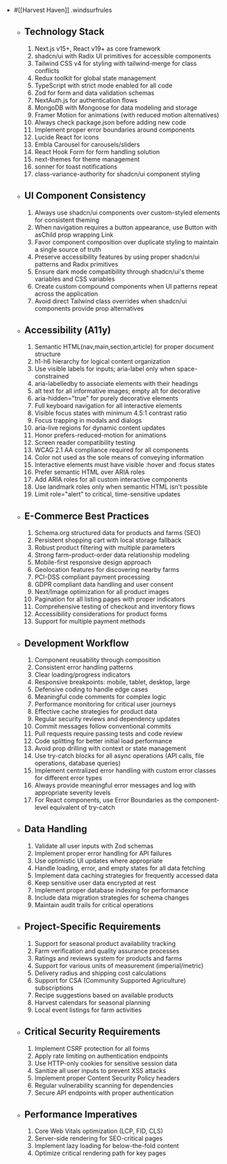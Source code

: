 - #[[Harvest Haven]] .windsurfrules
	- ## Technology Stack
	  
	  1. Next.js v15+, React v19+ as core framework
	  2. shadcn/ui with Radix UI primitives for accessible components
	  3. Tailwind CSS v4 for styling with tailwind-merge for class conflicts
	  4. Redux toolkit for global state management
	  5. TypeScript with strict mode enabled for all code
	  6. Zod for form and data validation schemas
	  7. NextAuth.js for authentication flows
	  8. MongoDB with Mongoose for data modeling and storage
	  9. Framer Motion for animations (with reduced motion alternatives)
	  10. Always check package.json before adding new code
	  11. Implement proper error boundaries around components
	  12. Lucide React for icons
	  13. Embla Carousel for carousels/sliders
	  14. React Hook Form for form handling solution
	  15. next-themes for theme management
	  16. sonner for toast notifications
	  17. class-variance-authority for shadcn/ui component styling
	- ## UI Component Consistency
	  
	  1. Always use shadcn/ui components over custom-styled elements for consistent theming
	  2. When navigation requires a button appearance, use Button with asChild prop wrapping Link
	  3. Favor component composition over duplicate styling to maintain a single source of truth
	  4. Preserve accessibility features by using proper shadcn/ui patterns and Radix primitives
	  5. Ensure dark mode compatibility through shadcn/ui's theme variables and CSS variables
	  6. Create custom compound components when UI patterns repeat across the application
	  7. Avoid direct Tailwind class overrides when shadcn/ui components provide prop alternatives
	- ## Accessibility (A11y)
	  
	  1. Semantic HTML(nav,main,section,article) for proper document structure
	  2. h1-h6 hierarchy for logical content organization
	  3. Use visible labels for inputs; aria-label only when space-constrained
	  4. aria-labelledby to associate elements with their headings
	  5. alt text for all informative images; empty alt for decorative
	  6. aria-hidden="true" for purely decorative elements
	  7. Full keyboard navigation for all interactive elements
	  8. Visible focus states with minimum 4.5:1 contrast ratio
	  9. Focus trapping in modals and dialogs
	  10. aria-live regions for dynamic content updates
	  11. Honor prefers-reduced-motion for animations
	  12. Screen reader compatibility testing
	  13. WCAG 2.1 AA compliance required for all components
	  14. Color not used as the sole means of conveying information
	  15. Interactive elements must have visible :hover and :focus states
	  16. Prefer semantic HTML over ARIA roles
	  17. Add ARIA roles for all custom interactive components
	  18. Use landmark roles only when semantic HTML isn't possible
	  19. Limit role="alert" to critical, time-sensitive updates
	- ## E-Commerce Best Practices
	  
	  1. Schema.org structured data for products and farms (SEO)
	  2. Persistent shopping cart with local storage fallback
	  3. Robust product filtering with multiple parameters
	  4. Strong farm-product-order data relationship modeling
	  5. Mobile-first responsive design approach
	  6. Geolocation features for discovering nearby farms
	  7. PCI-DSS compliant payment processing
	  8. GDPR compliant data handling and user consent
	  9. Next/Image optimization for all product images
	  10. Pagination for all listing pages with proper indicators
	  11. Comprehensive testing of checkout and inventory flows
	  12. Accessibility considerations for product forms
	  13. Support for multiple payment methods
	- ## Development Workflow
	  
	  1. Component reusability through composition
	  2. Consistent error handling patterns
	  3. Clear loading/progress indicators
	  4. Responsive breakpoints: mobile, tablet, desktop, large
	  5. Defensive coding to handle edge cases
	  6. Meaningful code comments for complex logic
	  7. Performance monitoring for critical user journeys
	  8. Effective cache strategies for product data
	  9. Regular security reviews and dependency updates
	  10. Commit messages follow conventional commits
	  11. Pull requests require passing tests and code review
	  12. Code splitting for better initial load performance
	  13. Avoid prop drilling with context or state management
	  14. Use try-catch blocks for all async operations (API calls, file operations, database queries)
	  15. Implement centralized error handling with custom error classes for different error types
	  16. Always provide meaningful error messages and log with appropriate severity levels
	  17. For React components, use Error Boundaries as the component-level equivalent of try-catch
	- ## Data Handling
	  
	  1. Validate all user inputs with Zod schemas
	  2. Implement proper error handling for API failures
	  3. Use optimistic UI updates where appropriate
	  4. Handle loading, error, and empty states for all data fetching
	  5. Implement data caching strategies for frequently accessed data
	  6. Keep sensitive user data encrypted at rest
	  7. Implement proper database indexing for performance
	  8. Include data migration strategies for schema changes
	  9. Maintain audit trails for critical operations
	- ## Project-Specific Requirements
	  
	  1. Support for seasonal product availability tracking
	  2. Farm verification and quality assurance processes
	  3. Ratings and reviews system for products and farms
	  4. Support for various units of measurement (imperial/metric)
	  5. Delivery radius and shipping cost calculations
	  6. Support for CSA (Community Supported Agriculture) subscriptions
	  7. Recipe suggestions based on available products
	  8. Harvest calendars for seasonal planning
	  9. Local event listings for farm activities
	- ## Critical Security Requirements
	  
	  1. Implement CSRF protection for all forms
	  2. Apply rate limiting on authentication endpoints
	  3. Use HTTP-only cookies for sensitive session data
	  4. Sanitize all user inputs to prevent XSS attacks
	  5. Implement proper Content Security Policy headers
	  6. Regular vulnerability scanning for dependencies
	  7. Secure API endpoints with proper authentication
	- ## Performance Imperatives
	  
	  1. Core Web Vitals optimization (LCP, FID, CLS)
	  2. Server-side rendering for SEO-critical pages
	  3. Implement lazy loading for below-the-fold content
	  4. Optimize critical rendering path for key pages